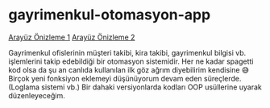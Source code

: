 # gayrimenkul-otomasyon-app

[Arayüz Önizleme 1](emrecanAy.github.com/repository/gayrimenkul-otomasyon-app/Arayüz1.jpg)
[Arayüz Önizleme 2](emrecanAy.github.com/repository/gayrimenkul-otomasyon-app/Arayüz2.jpg)

Gayrimenkul ofislerinin müşteri takibi, kira takibi, gayrimenkul bilgisi vb. işlemlerini takip edebildiği bir otomasyon sistemidir.
Her ne kadar spagetti kod olsa da şu an canlıda kullanılan ilk göz ağrım diyebilirim kendisine 😅
Birçok yeni fonksiyon eklemeyi düşünüyorum devam eden süreçlerde.(Loglama sistemi vb.)
Bir dahaki versiyonlarda kodları OOP usüllerine uyarak düzenleyeceğim.


